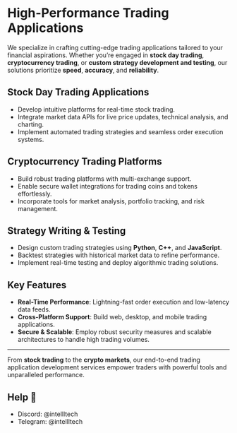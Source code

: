 # High-Performance Trading Applications  

We specialize in crafting cutting-edge trading applications tailored to your financial aspirations. Whether you’re engaged in **stock day trading**, **cryptocurrency trading**, or **custom strategy development and testing**, our solutions prioritize **speed**, **accuracy**, and **reliability**.  

## Stock Day Trading Applications  

- Develop intuitive platforms for real-time stock trading.  
- Integrate market data APIs for live price updates, technical analysis, and charting.  
- Implement automated trading strategies and seamless order execution systems.  

## Cryptocurrency Trading Platforms  

- Build robust trading platforms with multi-exchange support.  
- Enable secure wallet integrations for trading coins and tokens effortlessly.  
- Incorporate tools for market analysis, portfolio tracking, and risk management.  

## Strategy Writing & Testing  

- Design custom trading strategies using **Python**, **C++**, and **JavaScript**.  
- Backtest strategies with historical market data to refine performance.  
- Implement real-time testing and deploy algorithmic trading solutions.  

## Key Features  

- **Real-Time Performance**: Lightning-fast order execution and low-latency data feeds.  
- **Cross-Platform Support**: Build web, desktop, and mobile trading applications.  
- **Secure & Scalable**: Employ robust security measures and scalable architectures to handle high trading volumes.  

---

From **stock trading** to the **crypto markets**, our end-to-end trading application development services empower traders with powerful tools and unparalleled performance.

## Help 📮
- Discord: @intellltech
- Telegram: @intellltech
